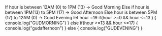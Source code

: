 If hour is between 12AM (0) to 1PM (13) -> Good Morning
 Else if hour is between 1PM(13) to 5PM (17) -> Good Afternoon
 Else hour is between 5PM (17) to 12AM (0) -> Good Evening
let hour =19
if(hour >=0 && hour <=13 )
{
    console.log("GUDMORNING")
}
else if(hour >=13 && hour <=17)
{
    console.log("gudafternoon")
}
else
{
    console.log("GUDEVENING")
}
